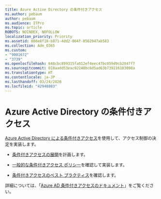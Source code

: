 ```yaml
---
title: Azure Active Directory の条件付きアクセス
ms.author: pebaum
author: pebaum
ms.audience: ITPro
ms.topic: article
ROBOTS: NOINDEX, NOFOLLOW
localization_priority: Priority
ms.assetid: 686e8f18-b871-4dd2-864f-8562947ab583
ms.collection: Adm_O365
ms.custom:
- "9001672"
- "3739"
ms.openlocfilehash: 648cbc899315fa012ef4eec47bc059d9cb2847f7
ms.sourcegitcommit: 018aadd53eac92248bc6d5ad63b739216103090a
ms.translationtype: HT
ms.contentlocale: ja-JP
ms.lasthandoff: 03/24/2020
ms.locfileid: "42948803"
---
```

# <a name="conditional-access-with-azure-active-directory"></a>Azure Active Directory の条件付きアクセス

[Azure Active Directory による条件付きアクセス](https://docs.microsoft.com/azure/active-directory/conditional-access/overview)を使用して、アクセス制御の決定を実装します。

- [条件付きアクセスの展開](https://docs.microsoft.com/azure/active-directory/conditional-access/plan-conditional-access)を計画します。 

- [一般的な条件付きアクセス ポリシー](https://docs.microsoft.com/azure/active-directory/conditional-access/concept-conditional-access-policy-common)を確認して実装します。

- [条件付きアクセスのベスト プラクティス](https://docs.microsoft.com/azure/active-directory/conditional-access/best-practices)を確認します。

詳細については、「[Azure AD 条件付きアクセスのドキュメント](https://docs.microsoft.com/azure/active-directory/conditional-access/)」をご覧ください。
